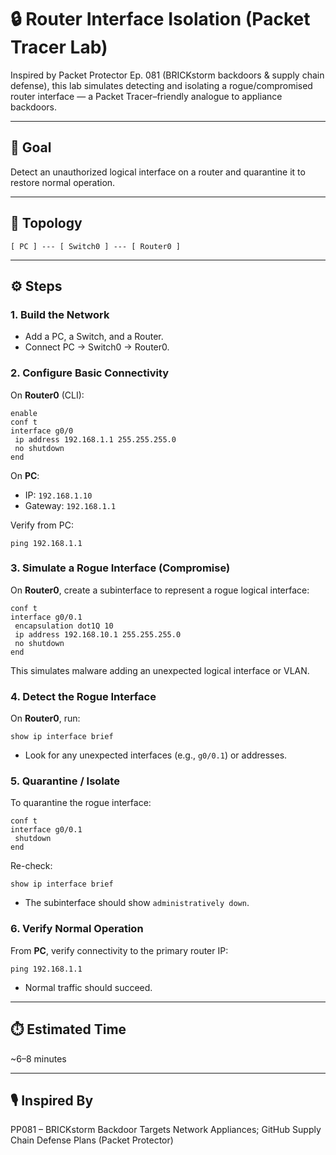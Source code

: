 # 🔒 Router Interface Isolation (Packet Tracer Lab)

Inspired by Packet Protector Ep. 081 (BRICKstorm backdoors & supply chain defense), this lab simulates detecting and isolating a rogue/compromised router interface — a Packet Tracer–friendly analogue to appliance backdoors.

---

## 🎯 Goal
Detect an unauthorized logical interface on a router and quarantine it to restore normal operation.

---

## 🧱 Topology
```
[ PC ] --- [ Switch0 ] --- [ Router0 ]
```

---

## ⚙️ Steps

### 1. Build the Network
- Add a PC, a Switch, and a Router.
- Connect PC → Switch0 → Router0.

### 2. Configure Basic Connectivity

On **Router0** (CLI):
```
enable
conf t
interface g0/0
 ip address 192.168.1.1 255.255.255.0
 no shutdown
end
```

On **PC**:
- IP: `192.168.1.10`
- Gateway: `192.168.1.1`

Verify from PC:
```
ping 192.168.1.1
```

### 3. Simulate a Rogue Interface (Compromise)
On **Router0**, create a subinterface to represent a rogue logical interface:
```
conf t
interface g0/0.1
 encapsulation dot1Q 10
 ip address 192.168.10.1 255.255.255.0
 no shutdown
end
```
This simulates malware adding an unexpected logical interface or VLAN.

### 4. Detect the Rogue Interface
On **Router0**, run:
```
show ip interface brief
```
- Look for any unexpected interfaces (e.g., `g0/0.1`) or addresses.

### 5. Quarantine / Isolate
To quarantine the rogue interface:
```
conf t
interface g0/0.1
 shutdown
end
```
Re-check:
```
show ip interface brief
```
- The subinterface should show `administratively down`.

### 6. Verify Normal Operation
From **PC**, verify connectivity to the primary router IP:
```
ping 192.168.1.1
```
- Normal traffic should succeed.

---

## ⏱️ Estimated Time
~6–8 minutes

---

## 🎙️ Inspired By
PP081 – BRICKstorm Backdoor Targets Network Appliances; GitHub Supply Chain Defense Plans
(Packet Protector)
